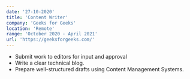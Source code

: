 ```yaml
---
date: '27-10-2020'
title: 'Content Writer'
company: 'Geeks for Geeks'
location: 'Remote'
range: 'October 2020 - April 2021'
url: 'https://geeksforgeeks.com/'
---
```


- Submit work to editors for input and approval
- Write a clear technical blog.
- Prepare well-structured drafts using Content Management Systems.
